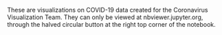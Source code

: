 These are visualizations on COVID-19 data created for the Coronavirus Visualization Team. They can only be viewed at nbviewer.jupyter.org, through the halved circular button at the right top corner of the notebook.
